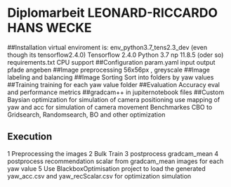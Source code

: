 # Diplomarbeit LEONARD-RICCARDO HANS WECKE
##Installation
virtual enviroment is: env_python3.7_tens2.3_dev (even though its tensorflow2.4.0)
Tensorflow 2.4.0
Python 3.7
np 11.8.5 (oder so)
requirements.txt
CPU support
##Configuration
param.yaml input output pfade angeben
##Image preprocessing
56x56px , greyscale
##Image labeling and balancing
##Image Sorting
Sort into folders by yaw values
##Training
training for each yaw value folder
##Evaluation
Accuracy eval and performance metrics
##gradcam++
in jupiternotebook files 
##Custom Baysian optimization for simulation of camera positioning
use mapping of yaw and acc for simulation of camera movement
Benchmarkes CBO to Gridsearch, Randomsearch, BO and other optimization


## Execution

1 Preprocessing the images
2 Bulk Train
3 postprocess gradcam_mean
4 postprocess recommendation scalar from gradcam_mean images for each yaw value
5 Use BlackboxOptimisation project to load the generated yaw_acc.csv and yaw_recScalar.csv for optimization simulation
